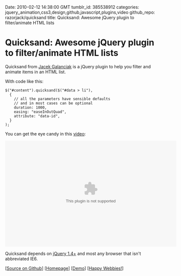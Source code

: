 Date: 2010-02-12 14:38:00 GMT
tumblr_id: 385538912
categories: jquery,,animation,css3,design,github,javascript,plugins,video
github_repo: razorjack/quicksand
title: Quicksand: Awesome jQuery plugin to filter/animate HTML lists

# Quicksand: Awesome jQuery plugin to filter/animate HTML lists

Quicksand from [Jacek Galanciak](http://github.com/razorjack) is a jQuery plugin to help you filter and animate items in an HTML list. 

With code like this:

    $("#content").quicksand($("#data > li"), 
      {
        // all the parameters have sensible defaults
        // and in most cases can be optional
        duration: 1000,
        easing: "easeInOutQuad",
        attribute: "data-id",
      }
    );

You can get the eye candy in this [video](http://screenr.com/S1x):

<object classid='clsid:d27cdb6e-ae6d-11cf-96b8-444553540000' codebase='http://download.macromedia.com/pub/shockwave/cabs/flash/swflash.cab#version=9,0,115,0' width='560' height='345'><param name='movie' value='http://screenr.com/Content/assets/screenr_1116090935.swf' /><param name='flashvars' value='i=46757' /><param name='allowFullScreen' value='true' /><embed src='http://screenr.com/Content/assets/screenr_1116090935.swf' flashvars='i=46757' allowFullScreen='true' width='560' height='345' pluginspage='http://www.macromedia.com/go/getflashplayer'></embed></object>

Quicksand depends on [jQuery 1.4+](http://github.com/jquery/jquery) and most any browser that isn't abbreviated IE6.

[[Source on Github](http://github.com/razorjack/quicksand)] [[Homepage](http://razorjack.net/quicksand/)] [[Demo](http://razorjack.net/quicksand/demos/ajax.html)] [[Happy Webbies!](http://www.happywebbies.com/)]
